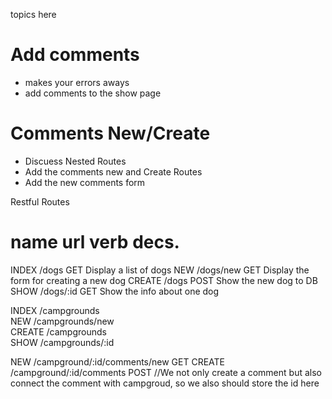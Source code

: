 topics here

# Add comments
* makes your errors aways
* add comments to the show page

# Comments New/Create
* Discuess Nested Routes
* Add the comments new and Create Routes
* Add the new comments form
 
Restful Routes

name  url  verb  decs.
=============================
INDEX	/dogs		GET		Display a list of dogs
NEW  	/dogs/new	GET		Display the form for creating a new dog
CREATE	/dogs		POST	Show the new dog to DB
SHOW	/dogs/:id	GET		Show the info about one dog

INDEX	/campgrounds		
NEW  	/campgrounds/new	
CREATE	/campgrounds		
SHOW	/campgrounds/:id	

NEW		/campground/:id/comments/new	GET
CREATE	/campground/:id/comments		POST
//We not only create a comment but also connect the comment with campgroud, so we also should store the id here
 
